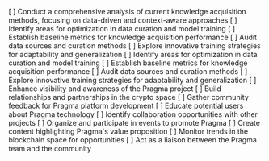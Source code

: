 [ ] Conduct a comprehensive analysis of current knowledge acquisition methods, focusing on data-driven and context-aware approaches
[ ] Identify areas for optimization in data curation and model training
[ ] Establish baseline metrics for knowledge acquisition performance
[ ] Audit data sources and curation methods
[ ] Explore innovative training strategies for adaptability and generalization
[ ] Identify areas for optimization in data curation and model training
[ ] Establish baseline metrics for knowledge acquisition performance
[ ] Audit data sources and curation methods
[ ] Explore innovative training strategies for adaptability and generalization
[ ] Enhance visibility and awareness of the Pragma project
[ ] Build relationships and partnerships in the crypto space
[ ] Gather community feedback for Pragma platform development
[ ] Educate potential users about Pragma technology
[ ] Identify collaboration opportunities with other projects
[ ] Organize and participate in events to promote Pragma
[ ] Create content highlighting Pragma's value proposition
[ ] Monitor trends in the blockchain space for opportunities
[ ] Act as a liaison between the Pragma team and the community